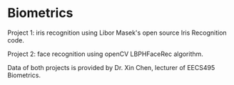 # Biometrics

Project 1:  iris recognition using Libor Masek's open source Iris Recognition code.

Project 2:  face recognition using openCV LBPHFaceRec algorithm.

Data of both projects is provided by Dr. Xin Chen, lecturer of EECS495 Biometrics.
